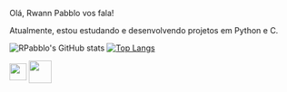 <div>
     
  Olá, Rwann Pabblo vos fala!

  Atualmente, estou  estudando e desenvolvendo projetos em Python e C.
  

  ![RPabblo's GitHub stats](https://github-readme-stats.vercel.app/api?username=RPabblo&show_icons=true&theme=github_dark&border_radius=15)
  [![Top Langs](https://github-readme-stats.vercel.app/api/top-langs/?username=RPabblo&theme=github_dark)](https://github.com/RPabblo/github-readme-stats)

  <img align="center" alt src="https://cdn.jsdelivr.net/gh/devicons/devicon/icons/c/c-original.svg" heigth="30" width="30">
  <img align="center" src="https://cdn.jsdelivr.net/gh/devicons/devicon/icons/python/python-original.svg" heigth="40" width="40">
<div>
